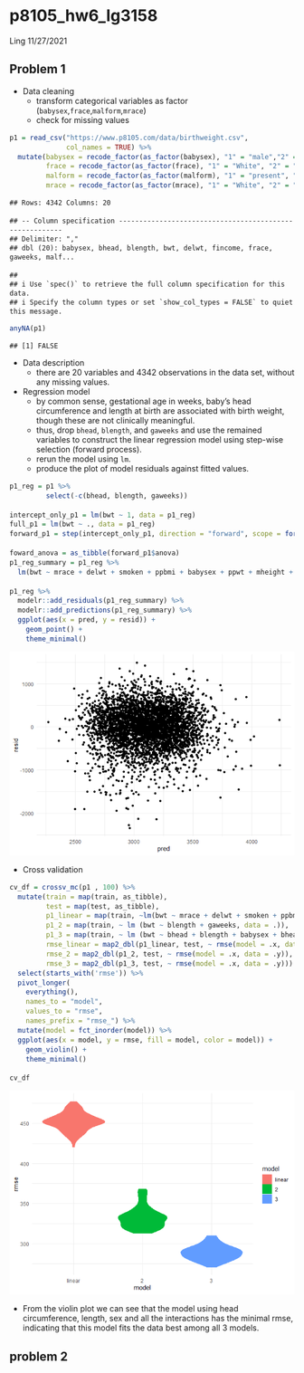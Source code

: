 p8105\_hw6\_lg3158
================
Ling
11/27/2021

## Problem 1

-   Data cleaning
    -   transform categorical variables as factor
        (`babysex`,`frace`,`malform`,`mrace`)
    -   check for missing values

``` r
p1 = read_csv("https://www.p8105.com/data/birthweight.csv",
              col_names = TRUE) %>%
  mutate(babysex = recode_factor(as_factor(babysex), "1" = "male","2" = "female"),
         frace = recode_factor(as_factor(frace), "1" = "White", "2" = "Black", "3" = "Asian", "4" = "Puerto Rican", "8" = "Other", "9" = "Unknown"),
         malform = recode_factor(as_factor(malform), "1" = "present", "0" = "absent"),
         mrace = recode_factor(as_factor(mrace), "1" = "White", "2" = "Black", "3" = "Asian", "4" = "Puerto Rican", "8" = "Other"))
```

    ## Rows: 4342 Columns: 20

    ## -- Column specification --------------------------------------------------------
    ## Delimiter: ","
    ## dbl (20): babysex, bhead, blength, bwt, delwt, fincome, frace, gaweeks, malf...

    ## 
    ## i Use `spec()` to retrieve the full column specification for this data.
    ## i Specify the column types or set `show_col_types = FALSE` to quiet this message.

``` r
anyNA(p1)
```

    ## [1] FALSE

-   Data description
    -   there are 20 variables and 4342 observations in the data set,
        without any missing values.
-   Regression model
    -   by common sense, gestational age in weeks, baby’s head
        circumference and length at birth are associated with birth
        weight, though these are not clinically meaningful.
    -   thus, drop `bhead`, `blength`, and `gaweeks` and use the
        remained variables to construct the linear regression model
        using step-wise selection (forward process).
    -   rerun the model using `lm`.
    -   produce the plot of model residuals against fitted values.

``` r
p1_reg = p1 %>%
         select(-c(bhead, blength, gaweeks))

intercept_only_p1 = lm(bwt ~ 1, data = p1_reg)
full_p1 = lm(bwt ~ ., data = p1_reg)
forward_p1 = step(intercept_only_p1, direction = "forward", scope = formula(full_p1), trace = 0)

foward_anova = as_tibble(forward_p1$anova)
p1_reg_summary = p1_reg %>%
  lm(bwt ~ mrace + delwt + smoken + ppbmi + babysex + ppwt + mheight + fincome, data = .)

p1_reg %>%
  modelr::add_residuals(p1_reg_summary) %>%
  modelr::add_predictions(p1_reg_summary) %>%
  ggplot(aes(x = pred, y = resid)) +
    geom_point() +
    theme_minimal()
```

![](p8105_hw6_lg3158_files/figure-gfm/unnamed-chunk-2-1.png)<!-- -->

-   Cross validation

``` r
cv_df = crossv_mc(p1 , 100) %>%
  mutate(train = map(train, as_tibble),
         test = map(test, as_tibble),
         p1_linear = map(train, ~lm(bwt ~ mrace + delwt + smoken + ppbmi + babysex + ppwt + mheight + fincome, data = .)),
         p1_2 = map(train, ~ lm (bwt ~ blength + gaweeks, data = .)),
         p1_3 = map(train, ~ lm (bwt ~ bhead + blength + babysex + bhead*babysex + blength*babysex + bhead*blength, data = .)),
         rmse_linear = map2_dbl(p1_linear, test, ~ rmse(model = .x, data = .y)),
         rmse_2 = map2_dbl(p1_2, test, ~ rmse(model = .x, data = .y)),
         rmse_3 = map2_dbl(p1_3, test, ~ rmse(model = .x, data = .y))) %>%
  select(starts_with('rmse')) %>%
  pivot_longer(
    everything(),
    names_to = "model",
    values_to = "rmse",
    names_prefix = "rmse_") %>%
  mutate(model = fct_inorder(model)) %>%
  ggplot(aes(x = model, y = rmse, fill = model, color = model)) + 
    geom_violin() +
    theme_minimal()

cv_df
```

![](p8105_hw6_lg3158_files/figure-gfm/unnamed-chunk-3-1.png)<!-- -->

-   From the violin plot we can see that the model using head
    circumference, length, sex and all the interactions has the minimal
    rmse, indicating that this model fits the data best among all 3
    models.

## problem 2
